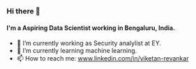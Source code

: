### Hi there 👋

#### I'm a Aspiring Data Scientist working in Bengaluru, India.


- 🔭 I’m currently working as Security analylist at EY.
- 🌱 I’m currently learning machine learning.
- 📫 How to reach me: www.linkedin.com/in/viketan-revankar
<!--
- 👯 I’m looking to collaborate on .
- 🤔 I’m looking for help with ...
- 💬 Ask me about ...

- 😄 Pronouns: ...
- ⚡ Fun fact: ...
-->
